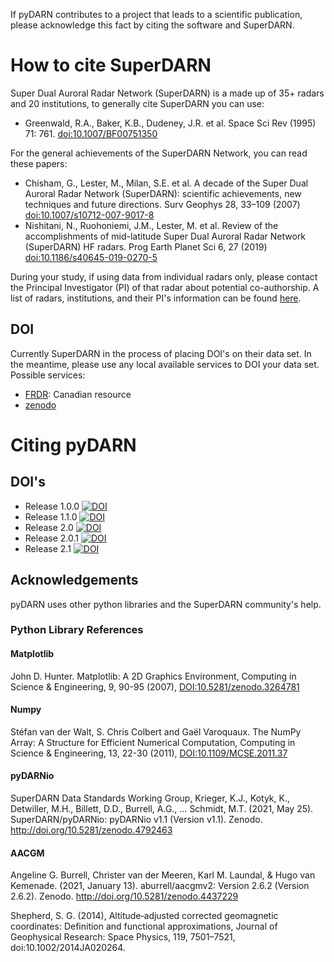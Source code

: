 <!--Copyright (C) SuperDARN Canada, University of Saskatchewan 
Author(s): Marina Schmidt 
Modifications:
2020-12-01 Carley Martin updated documentation

Disclaimer:
pyDARN is under the LGPL v3 license found in the root directory LICENSE.md 
Everyone is permitted to copy and distribute verbatim copies of this license 
document, but changing it is not allowed.

This version of the GNU Lesser General Public License incorporates the terms
and conditions of version 3 of the GNU General Public License, supplemented by
the additional permissions listed below.
-->

If pyDARN contributes to a project that leads to a scientific publication, please acknowledge this fact by citing the software and SuperDARN.  

# How to cite SuperDARN

Super Dual Auroral Radar Network (SuperDARN) is a made up of 35+ radars and 20 institutions, to generally cite SuperDARN you can use: 

- Greenwald, R.A., Baker, K.B., Dudeney, J.R. et al. Space Sci Rev (1995) 71: 761. [doi:10.1007/BF00751350](https://doi.org/10.1007/BF00751350)

For the general achievements of the SuperDARN Network, you can read these papers: 

- Chisham, G., Lester, M., Milan, S.E. et al. A decade of the Super Dual Auroral Radar Network (SuperDARN): scientific achievements, new techniques and future directions. Surv Geophys 28, 33–109 (2007) [doi:10.1007/s10712-007-9017-8](https://link.springer.com/article/10.1007/s10712-007-9017-8)
- Nishitani, N., Ruohoniemi, J.M., Lester, M. et al. Review of the accomplishments of mid-latitude Super Dual Auroral Radar Network (SuperDARN) HF radars. Prog Earth Planet Sci 6, 27 (2019) [doi:10.1186/s40645-019-0270-5](https://progearthplanetsci.springeropen.com/articles/10.1186/s40645-019-0270-5)

During your study, if using data from individual radars only, please contact the Principal Investigator (PI) of that radar about potential co-authorship. 
A list of radars, institutions, and their PI's information can be found [here](http://vt.superdarn.org/tiki-index.php?page=Radar+Overview).  

## DOI

Currently SuperDARN in the process of placing DOI's on their data set. In the meantime, please use any local available services to DOI your data set. 
Possible services:

  - [FRDR](https://www.frdr.ca/repo/): Canadian resource 
  - [zenodo](https://help.zenodo.org/features/) 

# Citing pyDARN

## DOI's 

- Release 1.0.0 [![DOI](https://zenodo.org/badge/DOI/10.5281/zenodo.3727270.svg)](https://doi.org/10.5281/zenodo.3727270)
- Release 1.1.0 [![DOI](https://zenodo.org/badge/DOI/10.5281/zenodo.3978643.svg)](https://doi.org/10.5281/zenodo.3978643)
- Release 2.0 [![DOI](https://zenodo.org/badge/DOI/10.5281/zenodo.4549096.svg)](https://doi.org/10.5281/zenodo.4549096)
- Release 2.0.1 [![DOI](https://zenodo.org/badge/DOI/10.5281/zenodo.4558130.svg)](https://doi.org/10.5281/zenodo.4558130)
- Release 2.1 [![DOI](https://zenodo.org/badge/DOI/10.5281/zenodo.4958007.svg)](https://doi.org/10.5281/zenodo.4958007)

## Acknowledgements

pyDARN uses other python libraries and the SuperDARN community's help. 

### Python Library References 

#### Matplotlib
John D. Hunter. Matplotlib: A 2D Graphics Environment, Computing in Science & Engineering, 9, 90-95 (2007), [DOI:10.5281/zenodo.3264781](https://zenodo.org/record/3264781)

#### Numpy 
Stéfan van der Walt, S. Chris Colbert and Gaël Varoquaux. The NumPy Array: A Structure for Efficient Numerical Computation, Computing in Science & Engineering, 13, 22-30 (2011), [DOI:10.1109/MCSE.2011.37](https://ieeexplore.ieee.org/document/5725236)

#### pyDARNio

SuperDARN Data Standards Working Group, Krieger, K.J., Kotyk, K., Detwiller, M.H., Billett, D.D., Burrell, A.G., … Schmidt, M.T. (2021, May 25). SuperDARN/pyDARNio: pyDARNio v1.1 (Version v1.1). Zenodo. http://doi.org/10.5281/zenodo.4792463

#### AACGM

Angeline G. Burrell, Christer van der Meeren, Karl M. Laundal, & Hugo van Kemenade. (2021, January 13). aburrell/aacgmv2: Version 2.6.2 (Version 2.6.2). Zenodo. http://doi.org/10.5281/zenodo.4437229

Shepherd, S. G. (2014), Altitude‐adjusted corrected geomagnetic coordinates: Definition and functional approximations, Journal of Geophysical Research: Space Physics, 119, 7501–7521, doi:10.1002/2014JA020264.
